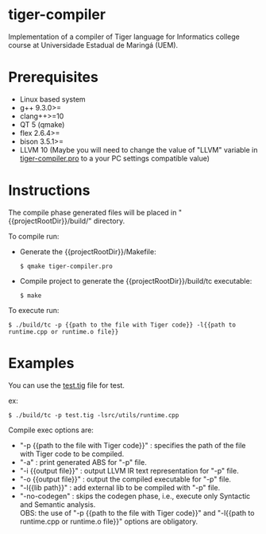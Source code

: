# tiger-compiler
Implementation of a compiler of Tiger language for Informatics college course at Universidade Estadual de Maringá (UEM).

# Prerequisites
- Linux based system
- g++ 9.3.0>=
- clang++>=10
- QT 5 (qmake)
- flex 2.6.4>=
- bison 3.5.1>=
- LLVM 10 (Maybe you will need to change the value of "LLVM" variable in [tiger-compiler.pro](./tiger-compiler.pro) to a your PC settings compatible value)

# Instructions
The compile phase generated files will be placed in "{{projectRootDir}}/build/" directory.

To compile run:  
- Generate the {{projectRootDir}}/Makefile:
    ```shell
    $ qmake tiger-compiler.pro
    ```
- Compile project to generate the {{projectRootDir}}/build/tc executable:
    ```shell
    $ make
    ```

To execute run:  
```shell
$ ./build/tc -p {{path to the file with Tiger code}} -l{{path to runtime.cpp or runtime.o file}}
```

# Examples
You can use the [test.tig](./test.tig) file for test.

ex:  
```shell
$ ./build/tc -p test.tig -lsrc/utils/runtime.cpp
```   

Compile exec options are:  
 - "-p {{path to the file with Tiger code}}" : specifies the path of the file with Tiger code to be compiled.
 - "-a" : print generated ABS for "-p" file.
 - "-i {{output file}}" : output LLVM IR text representation for "-p" file.
 - "-o {{output file}}" : output the compiled executable for "-p" file.
 - "-l{{lib path}}" : add external lib to be compiled with "-p" file.
 - "-no-codegen" : skips the codegen phase, i.e., execute only Syntactic and Semantic analysis.  
OBS: the use of "-p {{path to the file with Tiger code}}" and "-l{{path to runtime.cpp or runtime.o file}}" options are obligatory.